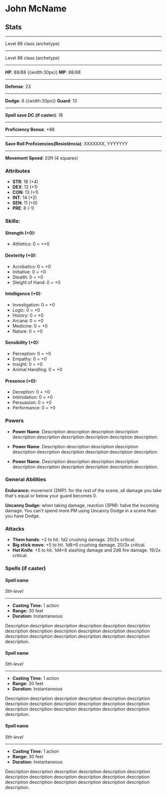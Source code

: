 # John McName
## Stats
___
Level 88 class (archetype)
___
Level 88 class (archetype)
___
**HP**: 88/88
{{width:30px}}
**MP**: 88/88
___
**Defense**: 23
___
**Dodge**: 6 
{{width:30px}}
**Guard**: 13
___
**Spell save DC (if caster)**: 18
___
**Proficiency Bonus**: +88
___
**Save Roll Proficiencies(Resistência)**: XXXXXXX, YYYYYYY
___
**Movement Speed**: 20ft (4 squares)

### Attributes
- **STR**: 18 (+4)
- **DEX**: 12 (+1)
- **CON**: 13 (+1)
- **INT**: 14 (+2)
- **SEN**: 11 (+0)
- **PRE**: 8 (-1)

### Skills:

#### Strength (+0):
- Athletics: 0 = ++0

#### Dexterity (+0):
- Acrobatics: 0 = +0
- Initiative: 0 = +0
- Stealth: 0 = +0
- Sleight of Hand: 0 = +0

#### Intelligence (+0):
- Investigation: 0 = +0
- Logic: 0 = +0
- History: 0 = +0
- Arcana: 0 = +0
- Medicine: 0 = +0
- Nature: 0 = +0

#### Sensibility (+0):
- Perception: 0 = +0
- Empathy: 0 = +0
- Insight: 0 = +0
- Animal Handling: 0 = +0

#### Presence (+0):
- Deception: 0 = +0
- Intimidation: 0 = +0
- Persuasion: 0 = +0
- Performance: 0 = +0

### Powers
- **Power Name**. Description description description description description description description description description description.

- **Power Name**. Description description description description description description description description description description.

- **Power Name**. Description description description description description description description description description description.

### General Abilities

**Endurance:** movement (2MP): for the rest of the scene, all damage you take that's equal or below your guard becomes 0.

**Uncanny Dodge:** when taking damage, reaction (3PM): halve the incoming damage. You can't spend more PM using Uncanny Dodge in a scene than you have Dodge.

### Attacks
- **Them hands**:  +2 to hit. 1d2 crushing damage. 20/2x critical.
- **Big stick move**:  +5 to hit. 1d8+6 crushing damage. 20/3x critical.
- **Hot Knife**:  +5 to hit. 1d4+6 slashing damage and 2d6 fire damage. 19/2x critical.

### Spells (if caster)

#### Spell name
*5th-level*
___
- **Casting Time:** 1 action
- **Range:** 30 feet
- **Duration:** Instantaneous

Description description description description description description description description description description description description description description description description description description description.

#### Spell name
*5th-level*
___
- **Casting Time:** 1 action
- **Range:** 30 feet
- **Duration:** Instantaneous

Description description description description description description description description description description description description description description description description description description description.

#### Spell name
*5th-level*
___
- **Casting Time:** 1 action
- **Range:** 30 feet
- **Duration:** Instantaneous

Description description description description description description description description description description description description description description description description description description description.
